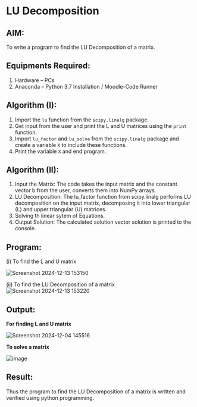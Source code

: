 # LU Decomposition 

## AIM:
To write a program to find the LU Decomposition of a matrix.

## Equipments Required:
1. Hardware – PCs
2. Anaconda – Python 3.7 Installation / Moodle-Code Runner

## Algorithm (I):
1. Import the `lu` function from the `scipy.linalg` package.
2. Get input from the user and print the L and U matrices using the `print` function.
3. Import `lu_factor` and `lu_solve` from the `scipy.linalg` package and create a variable `X` to include these functions.
4. Print the variable `X` and end program.

## Algorithm (II):
1. Input the Matrix: The code takes the input matrix and the constant vector b from the user, converts them into NumPy arrays.
2. LU Decomposition: The lu_factor function from scipy.linalg performs LU decomposition on the input matrix, decomposing it into lower triangular (L) and upper triangular (U) matrices.
3. Solving th linear sytem of Equations.
4. Output Solution: The calculated solution vector solution is printed to the console.
   

## Program:
(i) To find the L and U matrix

![Screenshot 2024-12-13 153150](https://github.com/user-attachments/assets/f2dcbff8-d68f-4f78-98fc-9dfd8ced5180)

 
(ii) To find the LU Decomposition of a matrix
![Screenshot 2024-12-13 153220](https://github.com/user-attachments/assets/34d8eae3-b2a3-4d99-a183-984e139796cd)



## Output:
**For finding L and U matrix**

![Screenshot 2024-12-04 145516](https://github.com/user-attachments/assets/4164cd04-7019-4d72-ad27-e73ecdfd2c01)

**To solve a matrix**

![image](https://github.com/user-attachments/assets/bbe6b488-02bb-4221-9ddb-f801169b4844)

## Result:
Thus the program to find the LU Decomposition of a matrix is written and verified using python programming.

